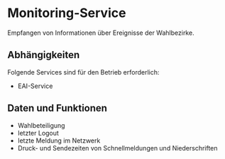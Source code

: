 # Monitoring-Service

Empfangen von Informationen über Ereignisse der Wahlbezirke.

## Abhängigkeiten

Folgende Services sind für den Betrieb erforderlich:
- EAI-Service

## Daten und Funktionen

- Wahlbeteiligung
- letzter Logout
- letzte Meldung im Netzwerk
- Druck- und Sendezeiten von Schnellmeldungen und Niederschriften